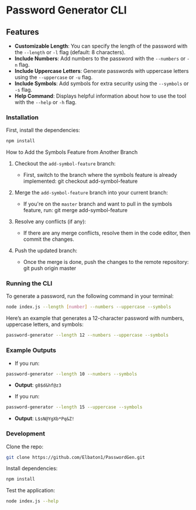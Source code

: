 # Password Generator CLI

## Features

- **Customizable Length**: You can specify the length of the password with the `--length` or `-l` flag (default: 8 characters).
- **Include Numbers**: Add numbers to the password with the `--numbers` or `-n` flag.
- **Include Uppercase Letters**: Generate passwords with uppercase letters using the `--uppercase` or `-u` flag.
- **Include Symbols**: Add symbols for extra security using the `--symbols` or `-s` flag.
- **Help Command**: Displays helpful information about how to use the tool with the `--help` or `-h` flag.

### Installation

First, install the dependencies:

```bash
npm install
```

How to Add the Symbols Feature from Another Branch

1. Checkout the `add-symbol-feature` branch:

   - First, switch to the branch where the symbols feature is already implemented:
     git checkout add-symbol-feature

2. Merge the `add-symbol-feature` branch into your current branch:

   - If you're on the `master` branch and want to pull in the symbols feature, run:
     git merge add-symbol-feature

3. Resolve any conflicts (if any):

   - If there are any merge conflicts, resolve them in the code editor, then commit the changes.

4. Push the updated branch:
   - Once the merge is done, push the changes to the remote repository:
     git push origin master

### Running the CLI

To generate a password, run the following command in your terminal:

```bash
node index.js --length [number] --numbers --uppercase --symbols
```

Here’s an example that generates a 12-character password with numbers, uppercase letters, and symbols:

```bash
password-generator --length 12 --numbers --uppercase --symbols
```

### Example Outputs

- If you run:

```bash
password-generator --length 10 --numbers --symbols
```

- **Output**: `g8$d&hf@z3`

- If you run:

```bash
password-generator --length 15 --uppercase --symbols
```

- **Output**: `L$sN@YgXb*Pq&Z!`

### Development

Clone the repo:

```bash
git clone https://github.com/Elbaton1/PasswordGen.git
```

Install dependencies:

```bash
npm install
```

Test the application:

```bash
node index.js --help
```
